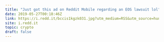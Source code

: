 ```yaml
---
title: "Just got this ad on Reddit Mobile regarding an EOS lawsuit lol"
date: 2019-05-27T00:18:46Z
link: https://i.redd.it/bccis1kgzk031.jpg?utm_medium=RSS&utm_source=hune
site: i.redd.it
topic: crypto
draft: false
---
```

